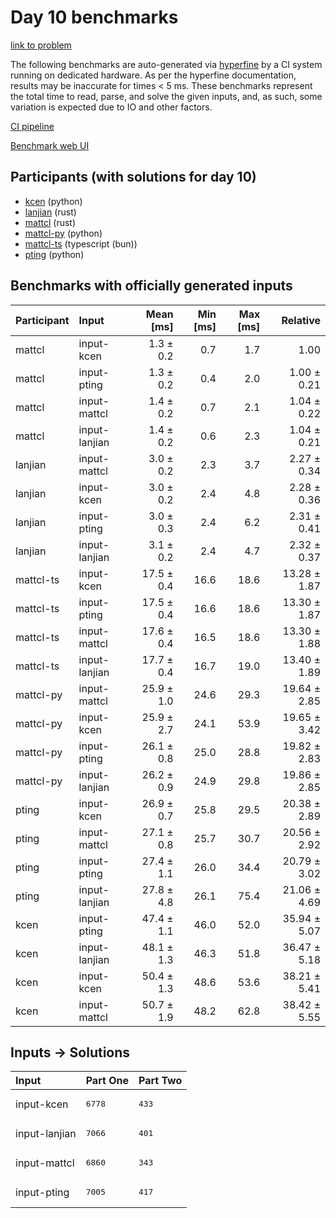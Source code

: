 # Day 10 benchmarks

[link to problem](https://adventofcode.com/2023/day/10)

The following benchmarks are auto-generated via
[hyperfine](https://github.com/sharkdp/hyperfine) by a CI system running on
dedicated hardware. As per the hyperfine documentation, results may be
inaccurate for times < 5 ms. These benchmarks represent the total time to read,
parse, and solve the given inputs, and, as such, some variation is expected due
to IO and other factors.

[CI pipeline](http://ci.papercode.net:8080/teams/main/pipelines/aoc2023)

[Benchmark web UI](https://aoc.ancalagon.black)


## Participants (with solutions for day 10)

- [kcen](https://github.com/kcen/aoc2023) (python)
- [lanjian](https://github.com/lanjian/aoc-2023) (rust)
- [mattcl](https://github.com/mattcl/aoc2023) (rust)
- [mattcl-py](https://github.com/mattcl/aoc2023-py) (python)
- [mattcl-ts](https://github.com/mattcl/aoc2023-js) (typescript (bun))
- [pting](https://github.com/pting/aoc2023) (python)


## Benchmarks with officially generated inputs

| Participant | Input | Mean [ms] | Min [ms] | Max [ms] | Relative |
|:---|:---|---:|---:|---:|---:|
| mattcl | input-kcen | 1.3 ± 0.2 | 0.7 | 1.7 | 1.00 |
| mattcl | input-pting | 1.3 ± 0.2 | 0.4 | 2.0 | 1.00 ± 0.21 |
| mattcl | input-mattcl | 1.4 ± 0.2 | 0.7 | 2.1 | 1.04 ± 0.22 |
| mattcl | input-lanjian | 1.4 ± 0.2 | 0.6 | 2.3 | 1.04 ± 0.21 |
| lanjian | input-mattcl | 3.0 ± 0.2 | 2.3 | 3.7 | 2.27 ± 0.34 |
| lanjian | input-kcen | 3.0 ± 0.2 | 2.4 | 4.8 | 2.28 ± 0.36 |
| lanjian | input-pting | 3.0 ± 0.3 | 2.4 | 6.2 | 2.31 ± 0.41 |
| lanjian | input-lanjian | 3.1 ± 0.2 | 2.4 | 4.7 | 2.32 ± 0.37 |
| mattcl-ts | input-kcen | 17.5 ± 0.4 | 16.6 | 18.6 | 13.28 ± 1.87 |
| mattcl-ts | input-pting | 17.5 ± 0.4 | 16.6 | 18.6 | 13.30 ± 1.87 |
| mattcl-ts | input-mattcl | 17.6 ± 0.4 | 16.5 | 18.6 | 13.30 ± 1.88 |
| mattcl-ts | input-lanjian | 17.7 ± 0.4 | 16.7 | 19.0 | 13.40 ± 1.89 |
| mattcl-py | input-mattcl | 25.9 ± 1.0 | 24.6 | 29.3 | 19.64 ± 2.85 |
| mattcl-py | input-kcen | 25.9 ± 2.7 | 24.1 | 53.9 | 19.65 ± 3.42 |
| mattcl-py | input-pting | 26.1 ± 0.8 | 25.0 | 28.8 | 19.82 ± 2.83 |
| mattcl-py | input-lanjian | 26.2 ± 0.9 | 24.9 | 29.8 | 19.86 ± 2.85 |
| pting | input-kcen | 26.9 ± 0.7 | 25.8 | 29.5 | 20.38 ± 2.89 |
| pting | input-mattcl | 27.1 ± 0.8 | 25.7 | 30.7 | 20.56 ± 2.92 |
| pting | input-pting | 27.4 ± 1.1 | 26.0 | 34.4 | 20.79 ± 3.02 |
| pting | input-lanjian | 27.8 ± 4.8 | 26.1 | 75.4 | 21.06 ± 4.69 |
| kcen | input-pting | 47.4 ± 1.1 | 46.0 | 52.0 | 35.94 ± 5.07 |
| kcen | input-lanjian | 48.1 ± 1.3 | 46.3 | 51.8 | 36.47 ± 5.18 |
| kcen | input-kcen | 50.4 ± 1.3 | 48.6 | 53.6 | 38.21 ± 5.41 |
| kcen | input-mattcl | 50.7 ± 1.9 | 48.2 | 62.8 | 38.42 ± 5.55 |


## Inputs -> Solutions

| Input | Part One | Part Two |
|:---|:---|:---|
|input-kcen|<pre>6778</pre>|<pre>433</pre>|
|input-lanjian|<pre>7066</pre>|<pre>401</pre>|
|input-mattcl|<pre>6860</pre>|<pre>343</pre>|
|input-pting|<pre>7005</pre>|<pre>417</pre>|